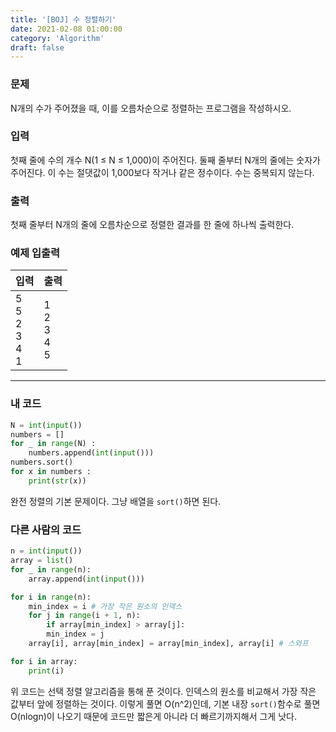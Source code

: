 ```yaml
---
title: '[BOJ] 수 정렬하기'
date: 2021-02-08 01:00:00
category: 'Algorithm'
draft: false
---
```


### 문제

N개의 수가 주어졌을 때, 이를 오름차순으로 정렬하는 프로그램을 작성하시오.

### 입력

첫째 줄에 수의 개수 N(1 ≤ N ≤ 1,000)이 주어진다. 둘째 줄부터 N개의 줄에는 숫자가 주어진다. 이 수는 절댓값이 1,000보다 작거나 같은 정수이다. 수는 중복되지 않는다.

### 출력

첫째 줄부터 N개의 줄에 오름차순으로 정렬한 결과를 한 줄에 하나씩 출력한다.

### 예제 입출력

| 입력                                      | 출력                              |
| ----------------------------------------- | --------------------------------- |
| 5 <br/> 5 <br/> 2 <br/> 3 <br/> 4 <br/> 1 | 1 <br/> 2 <br/> 3 <br/> 4 <br/> 5 |

---

### 내 코드

```python
N = int(input())
numbers = []
for _ in range(N) :
    numbers.append(int(input()))
numbers.sort()
for x in numbers :
    print(str(x))

```

완전 정렬의 기본 문제이다. 그냥 배열을 `sort()`하면 된다.

### 다른 사람의 코드

```python
n = int(input())
array = list()
for _ in range(n):
    array.append(int(input()))

for i in range(n):
    min_index = i # 가장 작은 원소의 인덱스
    for j in range(i + 1, n):
        if array[min_index] > array[j]:
        min_index = j
    array[i], array[min_index] = array[min_index], array[i] # 스와프

for i in array:
    print(i)
```

위 코드는 선택 정렬 알고리즘을 통해 푼 것이다. 인덱스의 원소를 비교해서 가장 작은 값부터 앞에 정렬하는 것이다. 이렇게 풀면 O(n^2)인데, 기본 내장 `sort()`함수로 풀면 O(nlogn)이 나오기 때문에 코드만 짧은게 아니라 더 빠르기까지해서 그게 낫다.
